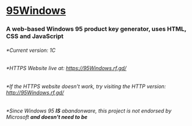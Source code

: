 # [95Windows](https://95Windows.rf.gd/)
### A web-based Windows 95 product key generator, uses HTML, CSS and JavaScript
###### *Current version: 1C
###### *HTTPS Website live at: https://95Windows.rf.gd/
###### *If the HTTPS website doesn't work, try visiting the HTTP version: http://95Windows.rf.gd/
###### *Since Windows 95 ****IS**** abandonware, this project is not endorsed by Microsoft **and doesn't need to be**
